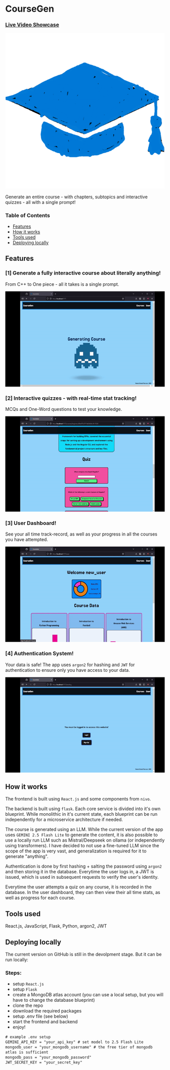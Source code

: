 # CourseGen

### [Live Video Showcase](https://youtu.be/1Epwa6teADc)

![banner](https://raw.githubusercontent.com/faiiyad/AI-Course-Generator/refs/heads/main/assets/hat.png)

Generate an entire course - with chapters, subtopics and interactive quizzes - all with a single prompt!

### Table of Contents
- [Features](#features)
- [How it works](#how-it-works)
- [Tools used](#tools-used)
- [Deploying locally](#deploying-locally)

## Features
### [1] Generate a fully interactive course about literally anything!
From C++ to One piece - all it takes is a single prompt.

<img src="https://raw.githubusercontent.com/faiiyad/AI-Course-Generator/refs/heads/main/assets/loading.gif" height="300px" style="width:auto;" />

### [2] Interactive quizzes - with real-time stat tracking!
MCQs and One-Word questions to test your knowledge.

<img src="https://raw.githubusercontent.com/faiiyad/AI-Course-Generator/refs/heads/main/assets/quiz.gif" height="300px" style="width:auto;" />

### [3] User Dashboard!
See your all time track-record, as well as your progress in all the courses you have attempted.

<img src="https://raw.githubusercontent.com/faiiyad/AI-Course-Generator/refs/heads/main/assets/user.gif" height="300px" style="width:auto;" />

### [4] Authentication System!
Your data is safe! The app uses `argon2` for hashing and `JWT` for authentication to ensure only you have access to your data.

<img src="https://raw.githubusercontent.com/faiiyad/AI-Course-Generator/refs/heads/main/assets/auth.gif" height="300px" style="width:auto;" />

## How it works

The frontend is built using `React.js` and some components from `nivo`.

The backend is built using `flask`. Each core service is divided into it's own blueprint. While monolithic in it's current state, each blueprint can be run independently for a microservice architecture if needed.

The course is generated using an LLM. While the current version of the app uses `GEMINI 2.5 Flash Lite` to generate the content, it is also possible to use a locally run LLM such as Mistral/Deepseek on ollama (or independently using transformers). I have decided to not use a fine-tuned LLM since the scope of the app is very vast, and generalization is required for it to generate "anything".

Authentication is done by first hashing + salting the password using `argon2` and then storing it in the database. Everytime the user logs in, a JWT is issued, which is used in subsequent requests to verify the user's identity.

Everytime the user attempts a quiz on any course, it is recorded in the database. In the user dashboard, they can then view their all time stats, as well as progress for each course.


## Tools used
React.js, JavaScript, Flask, Python, argon2, JWT

## Deploying locally
The current version on GitHub is still in the devolpment stage. But it can be run locally:
### Steps:
- setup `React.js`
- setup `Flask`
- create a MongoDB atlas account (you can use a local setup, but you will have to change the database blueprint)
- clone the repo
- download the required packages
- setup .env file (see below)
- start the frontend and backend
- enjoy!
``` 
# example .env setup
GEMINI_API_KEY = "your_api_key" # set model to 2.5 Flash Lite
mongodb_user = "your_mongodb_username" # the free tier of mongodb atlas is sufficient
mongodb_pass = "your_mongodb_password"
JWT_SECRET_KEY = "your_secret_key"
